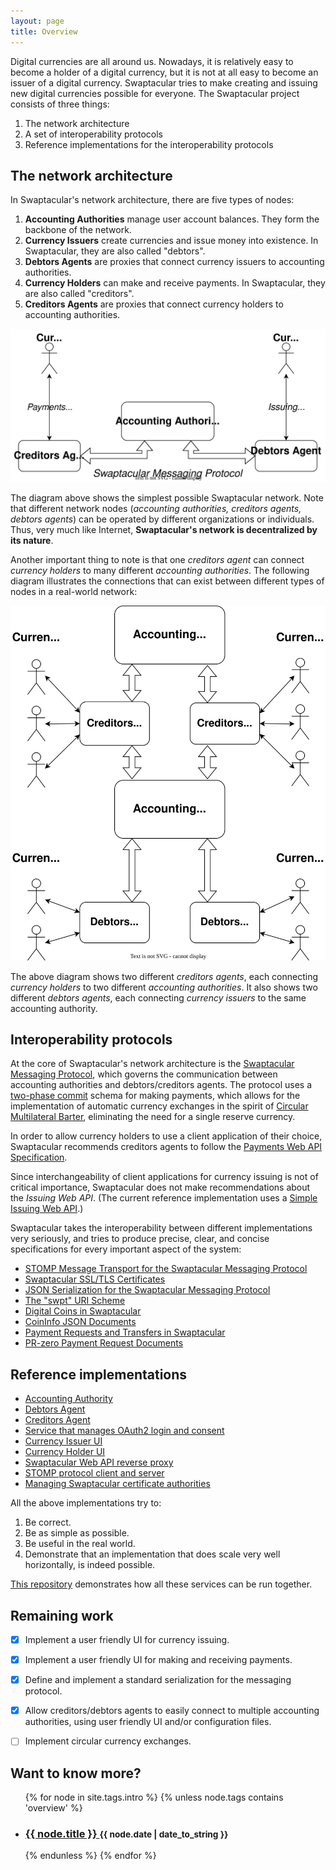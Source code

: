 ```yaml
---
layout: page
title: Overview
---
```


Digital currencies are all around us. Nowadays, it is relatively easy
to become a holder of a digital currency, but it is not at all easy to
become an issuer of a digital currency. Swaptacular tries to make
creating and issuing new digital currencies possible for everyone. The
Swaptacular project consists of three things:

1. The network architecture
2. A set of interoperability protocols
3. Reference implementations for the interoperability protocols


## The network architecture

In Swaptacular's network architecture, there are five types of nodes:

1. **Accounting Authorities** manage user account balances. They form
   the backbone of the network.
2. **Currency Issuers** create currencies and issue money into
   existence. In Swaptacular, they are also called "debtors".
3. **Debtors Agents** are proxies that connect currency issuers to
   accounting authorities.
4. **Currency Holders** can make and receive payments. In Swaptacular,
   they are also called "creditors".
5. **Creditors Agents** are proxies that connect currency holders to
   accounting authorities.

<div class="message">
  <img src="/images/swpt_basic_network.svg" alt="Swaptacular Basic Network">
</div>

The diagram above shows the simplest possible Swaptacular
network. Note that different network nodes (*accounting authorities,
creditors agents, debtors agents*) can be operated by different
organizations or individuals. Thus, very much like Internet,
**Swaptacular's network is decentralized by its nature**.

Another important thing to note is that one *creditors agent* can
connect *currency holders* to many different *accounting
authorities*. The following diagram illustrates the connections that
can exist between different types of nodes in a real-world network:

<div class="message">
  <img src="/images/swpt_complex_nework.svg" alt="Swaptacular Real-world Network">
</div>

The above diagram shows two different *creditors agents*, each
connecting *currency holders* to two different *accounting
authorities*. It also shows two different *debtors agents*, each
connecting *currency issuers* to the same accounting authority.


## Interoperability protocols

At the core of Swaptacular's network architecture is the [Swaptacular
Messaging Protocol](/public/docs/protocol.pdf), which governs the
communication between accounting authorities and debtors/creditors
agents. The protocol uses a [two-phase
commit](https://en.wikipedia.org/wiki/Two-phase_commit_protocol)
schema for making payments, which allows for the implementation of
automatic currency exchanges in the spirit of [Circular Multilateral
Barter](/public/docs/cmb-general.pdf), eliminating the need for a
single reserve currency.

In order to allow currency holders to use a client application of
their choice, Swaptacular recommends creditors agents to follow the 
[Payments Web API Specification](/public/docs/swpt_creditors/redoc.html).

Since interchangeability of client applications for currency issuing
is not of critical importance, Swaptacular does not make
recommendations about the *Issuing Web API*. (The current reference
implementation uses a [Simple Issuing Web
API](/public/docs/swpt_debtors/redoc.html).)

Swaptacular takes the interoperability between different
implementations very seriously, and tries to produce precise, clear,
and concise specifications for every important aspect of the system:

* [STOMP Message Transport for the Swaptacular Messaging
  Protocol](/public/docs/swpt-stomp.pdf)
* [Swaptacular SSL/TLS Certificates](/public/docs/swpt-certificates.pdf)
* [JSON Serialization for the Swaptacular Messaging
  Protocol](/public/docs/protocol-json.pdf)
* [The "swpt" URI Scheme](/public/docs/swpt-uri-scheme.pdf)
* [Digital Coins in Swaptacular](/public/docs/digital-coin-urls.pdf)
* [CoinInfo JSON Documents](/public/docs/coin-info-documents.pdf)
* [Payment Requests and Transfers in
  Swaptacular](/public/docs/payment-requests.pdf)
* [PR-zero Payment Request Documents](/public/docs/pr0-documents.pdf)


## Reference implementations

* [Accounting Authority](https://github.com/swaptacular/swpt_accounts)
* [Debtors Agent](https://github.com/swaptacular/swpt_debtors)
* [Creditors Agent](https://github.com/swaptacular/swpt_creditors)
* [Service that manages OAuth2 login and consent](https://github.com/swaptacular/swpt_login)
* [Currency Issuer UI](https://github.com/swaptacular/swpt_debtors_ui)
* [Currency Holder UI](https://github.com/swaptacular/swpt_creditors_ui)
* [Swaptacular Web API reverse proxy](https://github.com/swaptacular/swpt_apiproxy)
* [STOMP protocol client and server](https://github.com/swaptacular/swpt_stomp)
* [Managing Swaptacular certificate authorities](https://github.com/swaptacular/swpt_ca_scripts)

All the above implementations try to:

1. Be correct.
2. Be as simple as possible.
3. Be useful in the real world.
4. Demonstrate that an implementation that does scale very well
   horizontally, is indeed possible.

[This repository](https://github.com/epandurski/swaptacular)
demonstrates how all these services can be run together.


## Remaining work

- [x] Implement a user friendly UI for currency issuing.
- [x] Implement a user friendly UI for making and receiving payments.
- [x] Define and implement a standard serialization for the messaging
  protocol.
- [x] Allow creditors/debtors agents to easily connect to multiple
  accounting authorities, using user friendly UI and/or configuration
  files.
- [ ] Implement circular currency exchanges.


<div>
  <h2>Want to know more?</h2>
  <ul class="related-posts">
  {% for node in site.tags.intro %}
    {% unless node.tags contains 'overview' %}
      <li>
        <h3>
          <a href="{{ node.url }}">
            {{ node.title }}
          </a>
          <small>{{ node.date | date_to_string }}</small>
        </h3>
      </li>
    {% endunless %}
  {% endfor %}
  </ul>
</div>
